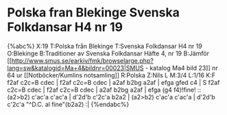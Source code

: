 # Polska fran Blekinge Svenska Folkdansar H4 nr 19

{%abc%}
X:19
T:Polska från Blekinge
T:Svenska Folkdansar H4 nr 19
O:Blekinge
B:Traditioner av Svenska Folkdansar Häfte 4, nr 19
B:Jämför [[http://www.smus.se/earkiv/fmk/browselarge.php?lang=sw&katalogid=Ma+4&bildnr=00023|SMUS - katalog Ma4 bild 23]] nr 64 ur [[Notböcker/Kumlins notsamling]]
R:Polska
Z:Nils L
M:3/4
L:1/16
K:F
f2af c2c=B cdec | f2af c2c=B cdec | a2af b2bg a2af | efga gfed c4 | S
f2af c2c=B cdec | f2af c2c=B cdec | a2af b2bg a2af | efga (g4 f4)!fine! ::
(a2>b2) c'ac'a c'ac'a | d'2d'b c'2c'a b2a2 | (a2>b2) c'ac'a c'ac'a | d'2d'b c'2c'a "^D.C. al fine"(b2a2) :|
{%endabc%}
